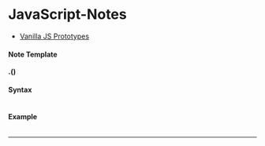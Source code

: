 # JavaScript-Notes


* [Vanilla JS Prototypes](vanillaJsPrototypes.md)







#### Note Template

**.()**

#### Syntax

```

```

#### Example

```

```

---
